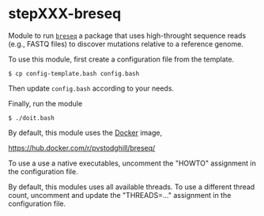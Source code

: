 # stepXXX-breseq

Module to run [`breseq`](http://barricklab.org/breseq) a package that
uses high-throught sequence reads (e.g., FASTQ files) to discover
mutations relative to a reference genome.

To use this module, first create a configuration file from the
template.

    $ cp config-template.bash config.bash

Then update `config.bash` according to your needs.

Finally, run the module

    $ ./doit.bash

By default, this module uses the [Docker](https://www.docker.com/) image,

<https://hub.docker.com/r/pvstodghill/breseq/>

To use a use a native executables, uncomment the "HOWTO" assignment in
the configuration file.

By default, this modules uses all available threads. To use a
different thread count, uncomment and update the "THREADS=..."
assignment in the configuration file.
